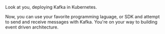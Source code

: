 Look at you, deploying Kafka in Kubernetes.

Now, you can use your favorite programming laguage, or SDK and attempt to send and receive messages with Kafka. You're on your way to building event driven architecture.